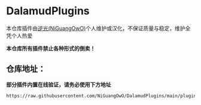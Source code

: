 # DalamudPlugins

本仓库插件由[逆光(NiGuangOwO)](https://github.com/NiGuangOwO)个人维护或汉化，不保证质量与稳定，维护全凭个人热爱

**本仓库所有插件禁止各种形式的倒卖！**

## 仓库地址：

**部分插件内置在线验证，请务必使用下方地址**

```
https://raw.githubusercontent.com/NiGuangOwO/DalamudPlugins/main/pluginmaster.json
```
